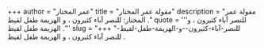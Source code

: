 +++
author = "عمر المختار"
title = "مقولة عمر المختار"
description = "مقولة عمر المختار: للنصر آباء كثيرون ، و الهزيمة طفل لقيط ."
quote = '''للنصر آباء كثيرون ، و الهزيمة طفل لقيط .''' 
slug = "للنصر-آباء-كثيرون--و-الهزيمة-طفل-لقيط-"
+++
للنصر آباء كثيرون ، و الهزيمة طفل لقيط .
